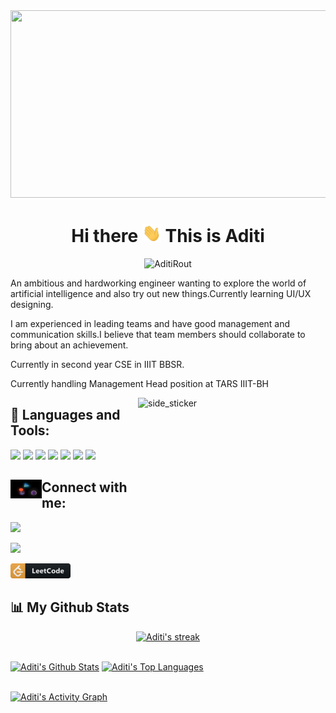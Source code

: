 <img src="https://media.giphy.com/media/8PEbUBEwxktyNeqVZ4/giphy.gif" width="1050" height="300" />
<h1 align="center">Hi there <img src="https://raw.githubusercontent.com/ABSphreak/ABSphreak/master/gifs/Hi.gif" width="30px"> This is Aditi</h1>
<p align="center"> <img src="https://komarev.com/ghpvc/?username=AditiRout&label=Profile%20views&color=0e75b6&style=flat" alt="AditiRout" /> </p>




<p align="left"> 
An ambitious and hardworking engineer wanting to explore the world of artificial intelligence and also try out new things.Currently learning UI/UX designing.</p>
<p>I am experienced in leading teams and have good management and communication skills.I believe that team members should collaborate to bring about an achievement.</p>
<p>Currently in second year CSE in IIIT BBSR.</p>

Currently handling Management Head position at TARS IIIT-BH

<img align="right" width=300px height=300px alt="side_sticker" src="https://media.giphy.com/media/paTz7UZbPfTZFRYnnB/giphy.gif" />



## 🚀  Languages and Tools:

<p align="left"> 
    <img src="https://img.icons8.com/color/48/000000/python--v1.png"/>
  <img src="https://img.icons8.com/color/48/000000/c-plus-plus-logo.png"/>
  <img src="https://img.icons8.com/color/48/000000/c-programming.png"/>
  <img src="https://img.icons8.com/color/48/000000/java-coffee-cup-logo--v2.png"/>
    <img src="https://img.icons8.com/fluency/48/000000/opencv.png"/>
   <img src="https://img.icons8.com/fluency/48/000000/github.png"/>
    <img src="https://img.icons8.com/color/48/000000/figma--v1.png"/>
   
</p>

## <img align="left" src="https://github.com/AditiRout/UI-UX-designs/blob/master/Untitled_1.gif" width="50" height="30"/>Connect with me:

<p align="left">
<a href = "https://www.linkedin.com/in/aditi-rout-372525215 " target= "_blank"><img src="https://img.shields.io/badge/linkedin-%230077B5.svg?style=for-the-badge&logo=linkedin&logoColor=white"/></a>
<p align="left">
<a href ="https://github.com/AditiRout"><img src="https://img.shields.io/badge/github-%23121011.svg?style=for-the-badge&logo=github&logoColor=white"/></a>
<p align="left">
<a href ="https://leetcode.com/AditiRout/"><img src="https://github.com/AditiRout/AditiRout/blob/main/leetcode_button_icon_151892%20(1).png"/></a>
 


</p>



  ## 📊  My Github Stats
 
  
  <p align="center">
    <a href="https://github.com/AditiRout/github-readme-streak-stats">
        <img title="🔥 Get streak stats for your profile at git.io/streak-stats" alt="Aditi's streak" src="https://github-readme-streak-stats.herokuapp.com/?user=AditiRout&theme=synthwave&hide_border=true&stroke=0000&background=0D1117"/>
    </a>
</p>

  <br/>
    <a href="https://github.com/AditiRout/github-readme-stats"><img alt="Aditi's Github Stats" src="https://github-readme-stats.vercel.app/api?username=AditiRout&show_icons=true&count_private=true&theme=synthwave&hide_border=true&bg_color=0D1117" /></a>
  <a href="https://github.com/AditiRout/github-readme-stats"><img alt="Aditi's Top Languages" src="https://github-readme-stats.vercel.app/api/top-langs/?username=AditiRout&langs_count=8&count_private=true&layout=compact&theme=synthwave&hide_border=true&bg_color=0D1117" /></a>
  <br/>
  <!--<b>Note:</b> Top languages is only a metric of the languages my public code consists of and doesn't reflect experience or skill level.
  <br/>-->
<br/>

<a href="https://github.com/AditiRout/github-readme-activity-graph"><img alt="Aditi's Activity Graph" src="https://activity-graph.herokuapp.com/graph?username=AditiRout&bg_color=0D1117&color=ef8539&line=E5289E&point=e2e9ec&hide_border=true" /></a> 

<br/>
<br/>
